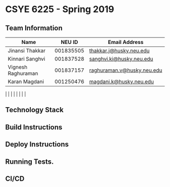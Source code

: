 # CSYE 6225 - Spring 2019

## Team Information

| Name | NEU ID | Email Address |
| --- | --- | --- |
| Jinansi Thakkar| 001835505 | thakkar.j@husky.neu.edu |
| Kinnari Sanghvi| 001837528| sanghvi.ki@husky.neu.edu |
| Vignesh Raghuraman| 001837157| raghuraman.v@husky.neu.edu |
| Karan Magdani | 001250476 | magdani.k@husky.neu.edu |


| | | |
| | | |

## Technology Stack


## Build Instructions


## Deploy Instructions


## Running Tests.


## CI/CD


